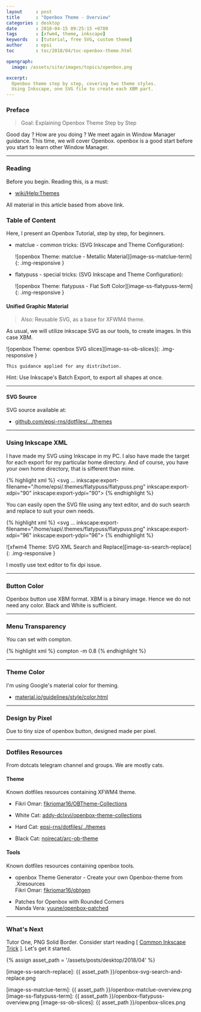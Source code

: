 ```yaml
---
layout     : post
title      : "Openbox Theme - Overview"
categories : desktop
date       : 2018-04-15 09:25:15 +0700
tags       : [xfwm4, theme, inkscape]
keywords   : [tutorial, free SVG, custom theme]
author     : epsi
toc        : toc/2018/04/toc-openbox-theme.html

opengraph:
  image: /assets/site/images/topics/openbox.png

excerpt:
  Openbox theme step by step, covering two theme styles.
  Using Inkscape, one SVG file to create each XBM part.
---
```


### Preface

> Goal: Explaining Openbox Theme Step by Step

Good day ? How are you doing ?
We meet again in Window Manager guidance.
This time, we will cover Openbox.
openbox is a good start before you start to learn other Window Manager.

-- -- --

### Reading

Before you begin.
Reading this, is a must:

*	[wiki/Help:Themes](http://openbox.org/wiki/Help:Themes)

All material in this article based from above link.

### Table of Content

Here, I present an Openbox Tutorial, step by step, for beginners.

*	matclue - common tricks: (SVG Inkscape and Theme Configuration):

	![openbox Theme: matclue - Metallic Material][image-ss-matclue-term]{: .img-responsive }

*	flatypuss - special tricks: (SVG Inkscape and Theme Configuration):

	![openbox Theme: flatypuss - Flat Soft Color][image-ss-flatypuss-term]{: .img-responsive }

#### Unified Graphic Material

> Also: Reusable SVG, as a base for XFWM4 theme.

As usual, we will utilize inkscape SVG as our tools, to create images.
In this case XBM.

![openbox Theme: openbox SVG slices][image-ss-ob-slices]{: .img-responsive }

	This guidance applied for any distribution.

Hint: Use Inkscape's Batch Export, to export all shapes at once.

-- -- --

#### SVG Source

SVG source available at:

* [github.com/epsi-rns/dotfiles/.../themes][dotfiles-tutor]

-- -- --

### Using Inkscape XML

I have made my SVG using Inkscape in my PC.
I also have made the target for each export for my particular home directory.
And of course, you have your own home directory, that is sifferent than mine.

{% highlight xml %}
<svg
   ...
   inkscape:export-filename="/home/epsi/.themes/flatypuss/flatypuss.png"
   inkscape:export-xdpi="90"
   inkscape:export-ydpi="90">
{% endhighlight %}

You can easily open the SVG file using any text editor,
and do such search and replace to suit your own needs.

{% highlight xml %}
<svg
   ...
   inkscape:export-filename="/home/sapi/.themes/flatypuss/flatypuss.png"
   inkscape:export-xdpi="96"
   inkscape:export-ydpi="96">
{% endhighlight %}

![xfwm4 Theme: SVG XML Search and Replace][image-ss-search-replace]{: .img-responsive }

I mostly use text editor to fix dpi issue.

-- -- --

### Button Color

Openbox button use XBM format.
XBM is a binary image. 
Hence we do not need any color. 
Black and White is sufficient.

-- -- --

### Menu Transparency

You can set with compton.

{% highlight xml %}
compton -m 0.8
{% endhighlight %}

-- -- --

### Theme Color

I'm using Google's material color for theming.

* [material.io/guidelines/style/color.html](https://material.io/guidelines/style/color.html)

-- -- --

### Design by Pixel

Due to tiny size of openbox button, designed made per pixel.

-- -- --

### Dotfiles Resources

From dotcats telegram channel and groups. We are mostly cats.

#### Theme

Known dotfiles resources containing XFWM4 theme.

*	Fikri Omar: [fikriomar16/OBTheme-Collections][cat-omar-01]

*	White Cat: [addy-dclxvi/openbox-theme-collections][cat-white]

*	Hard Cat: [epsi-rns/dotfiles/../themes][cat-hard]

*	Black Cat: [noirecat/arc-ob-theme][cat-black]

#### Tools

Known dotfiles resources containing openbox tools.

*	openbox Theme Generator - Create your own Openbox-theme from .Xresources <br/>
	Fikri Omar: [fikriomar16/obtgen][cat-omar-02]

*	Patches for Openbox with Rounded Corners<br/>
	Nanda Vera: [yuune/openbox-patched][cat-vera]

-- -- --

<a name="whats-next"></a>

### What's Next

Tutor One, PNG Solid Border.
Consider start reading [ [Common Inkscape Trick][local-part-svg] ].
Let's get it started.


[//]: <> ( -- -- -- links below -- -- -- )
{% assign asset_path = '/assets/posts/desktop/2018/04' %}

[dotfiles-tutor]:  https://gitlab.com/epsi-rns/dotfiles/tree/master/openbox/themes

[local-part-svg]:  /desktop/2018/04/16/openbox-theme.html

[cat-omar-01]:     https://github.com/fikriomar16/OBTheme-Collections
[cat-omar-02]:     https://github.com/fikriomar16/obtgen

[cat-white]:       https://github.com/addy-dclxvi/openbox-theme-collections
[cat-hard]:        https://gitlab.com/epsi-rns/dotfiles/tree/master/openbox/themes
[cat-vera]:        https://github.com/yuune/openbox-patched
[cat-black]:       https://github.com/noirecat/arc-ob-theme

[image-ss-search-replace]: {{ asset_path }}/openbox-svg-search-and-replace.png

[image-ss-matclue-term]:   {{ asset_path }}/openbox-matclue-overview.png
[image-ss-flatypuss-term]: {{ asset_path }}/openbox-flatypuss-overview.png
[image-ss-ob-slices]:      {{ asset_path }}/openbox-slices.png


